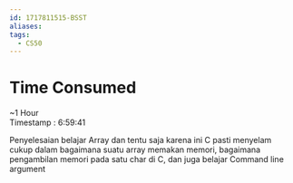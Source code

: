```yaml
---
id: 1717811515-BSST
aliases: 
tags:
  - CS50
---
```

# Time Consumed
~1 Hour  
Timestamp : 6:59:41

Penyelesaian belajar Array dan tentu saja karena ini C pasti menyelam cukup dalam bagaimana suatu array memakan memori, bagaimana pengambilan memori pada satu char di C, dan juga belajar Command line argument